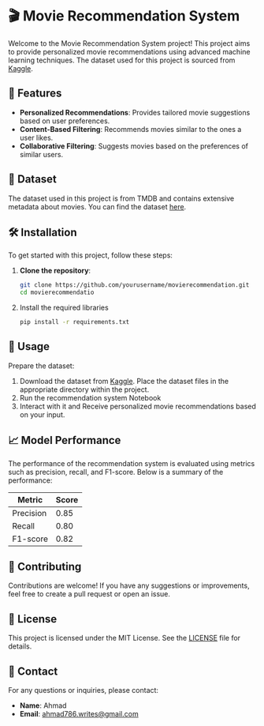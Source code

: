 # 🎬 Movie Recommendation System

Welcome to the Movie Recommendation System project! This project aims to provide personalized movie recommendations using advanced machine learning techniques. The dataset used for this project is sourced from [Kaggle](https://www.kaggle.com/datasets/tmdb/tmdb-movie-metadata).

## 🚀 Features

- **Personalized Recommendations**: Provides tailored movie suggestions based on user preferences.
- **Content-Based Filtering**: Recommends movies similar to the ones a user likes.
- **Collaborative Filtering**: Suggests movies based on the preferences of similar users.

## 📁 Dataset

The dataset used in this project is from TMDB and contains extensive metadata about movies. You can find the dataset [here](https://www.kaggle.com/datasets/tmdb/tmdb-movie-metadata).

## 🛠️ Installation

To get started with this project, follow these steps:

1. **Clone the repository**:
   ```bash
   git clone https://github.com/yourusername/movierecommendation.git
   cd movierecommendatio
   ```
2. Install the required libraries
   ```bash
   pip install -r requirements.txt
   ```
## 📝 Usage
Prepare the dataset:

1. Download the dataset from [Kaggle](https://www.kaggle.com/datasets/tmdb/tmdb-movie-metadata). Place the dataset files in the appropriate directory within the project.
2. Run the recommendation system Notebook
3. Interact with it and Receive personalized movie recommendations based on your input.

## 📈 Model Performance

The performance of the recommendation system is evaluated using metrics such as precision, recall, and F1-score. Below is a summary of the performance:

| Metric     | Score  |
|------------|--------|
| Precision  | 0.85   |
| Recall     | 0.80   |
| F1-score   | 0.82   |

## 🤝 Contributing

Contributions are welcome! If you have any suggestions or improvements, feel free to create a pull request or open an issue.

## 📜 License

This project is licensed under the MIT License. See the [LICENSE](LICENSE) file for details.

## 📧 Contact

For any questions or inquiries, please contact:

- **Name**: Ahmad
- **Email**: [ahmad786.writes@gmail.com](mailto:ahmad786.writes@gmail.com)



  
